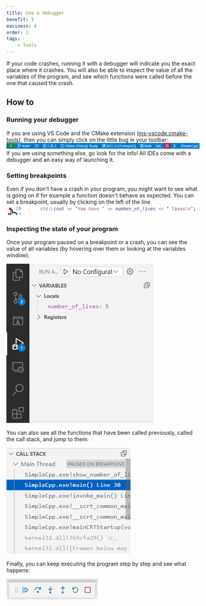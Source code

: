 ```yaml
---
title: Use a debugger
benefit: 5
easiness: 4
order: 1
tags:
    - Tools
---
```


If your code crashes, running it with a debugger will indicate you the exact place where it crashes. You will also be able to inspect the value of all the variables of the program, and see which functions were called before the one that caused the crash.

## How to

### Running your debugger

If you are using VS Code and the CMake extension ([ms-vscode.cmake-tools](https://marketplace.visualstudio.com/items?itemName=ms-vscode.cmake-tools)), then you can simply click on the little bug in your toolbar:
![Debugger icon of VS Code](../img/debugger.png)
If you are using something else, go look for the info! All IDEs come with a debugger and an easy way of launching it.

### Setting breakpoints

Even if you don't have a crash in your program, you might want to see what is going on if for example a function doesn't behave as expected. You can set a breakpoint, usually by clicking on the left of the line
![Setting a breakpoint](../img/breakpoint.png)

### Inspecting the state of your program

Once your program paused on a breakpoint or a crash, you can see the value of all variables (by hovering over them or looking at the variables window):

![Watching the value of variables](../img/variable_watcher.png)

You can also see all the functions that have been called previously, called the call stack, and jump to them:

![Seeing the call stack](../img/call_stack_debugger.png)

Finally, you can keep executing the program step by step and see what happens:

![Seeing the call stack](../img/debugger_step_by_step.png)